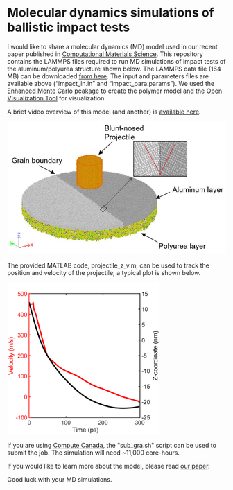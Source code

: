 # Molecular dynamics simulations of ballistic impact tests

I would like to share a molecular dynamics (MD) model used in our recent paper published in
 [Computational Materials Science](https://www.sciencedirect.com/science/article/abs/pii/S0927025621002299). This repository contains the LAMMPS files required to run MD simulations of impact tests of the aluminum/polyurea structure shown below. The LAMMPS data file (164 MB) can be downloaded [from here](https://drive.google.com/file/d/1J8zSFvw8cZQ8xSUp9quD7xxAviviOzIl/view?usp=sharing). The input and parameters files are available above (“impact_in.in” and “impact_para.params”). We used the [Enhanced Monte Carlo](http://montecarlo.sourceforge.net/emc/Welcome.html) pcakage to create the polymer model and the [Open Visualization Tool](https://www.ovito.org/) for visualization.

A brief video overview of this model (and another) is [available here](https://youtu.be/hgZXvUdr-Qo). 

 <img src="MD_model.JPG" width="600">

The provided MATLAB code, projectile_z_v.m, can be used to track the position and velocity of the projectile; a typical plot is shown below.

 <img src="projectile_v_x.png" width="350">

If you are using [Compute Canada](https://www.computecanada.ca/home/), the "sub_gra.sh" script can be used to submit the job. The simulation will need ~11,000 core-hours.

If you would like to learn more about the model, please read [our paper](https://www.sciencedirect.com/science/article/abs/pii/S0927025621002299). 

Good luck with your MD simulations.
